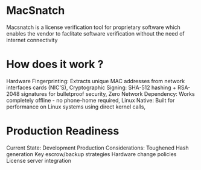 # MacSnatch
Macsnatch is a license verification tool for proprietary software which enables the vendor to faclitate software verification without the need of internet connectivity
# How does it work ?
Hardware Fingerprinting: Extracts unique MAC addresses from network interfaces cards (NIC'S),
Cryptographic Signing: SHA-512 hashing + RSA-2048 signatures for bulletproof security,
Zero Network Dependency: Works completely offline - no phone-home required,
Linux Native: Built for performance on Linux systems using direct kernel calls,
# Production Readiness 
Current State: Development
Production Considerations:
Toughened Hash generation
Key escrow/backup strategies
Hardware change policies
License server integration


